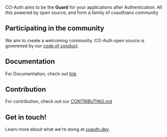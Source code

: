 CO-Auth aims to be the **Guard** for your applications after Authentication. All this powered by open source, and form a family of coauthians community

## Participating in the community

We aim to create a welcoming community. CO-Auth open source is goverened by our [code of conduct](https://github.com/coauth/.github/blob/main/code-of-conduct.md).

## Documentation

For Documentation, check out [link](https://documentation.coauth.dev)


## Contribution

For contribution, check out our [CONTRIBUTING.md](https://github.com/coauth/.github/blob/main/profile/CONTRIBUTING.md)

## Get in touch!

Learn more about what we're doing at [coauth.dev](https://coauth.dev).
